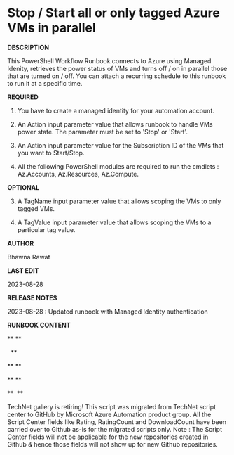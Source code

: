﻿Stop / Start all or only tagged Azure VMs in parallel
=====================================================

            

**DESCRIPTION**


This PowerShell Workflow Runbook connects to Azure using Managed Idenity, retrieves the power status of VMs and turns off / on in parallel those that are turned on / off. You can attach a recurring schedule to this runbook to run it at a specific
 time.


**REQUIRED**


1. You have to create a managed identity for your automation account. 


2. An Action input parameter value that allows runbook to handle VMs power state. The parameter must be set to 'Stop' or 'Start'.


3. An Action input parameter value for the Subscription ID of the VMs that you want to Start/Stop.


4. All the following PowerShell modules are required to run the cmdlets : Az.Accounts, Az.Resources, Az.Compute.


**OPTIONAL**


3. A TagName input parameter value that allows scoping the VMs to only tagged VMs.


4. A TagValue input parameter value that allows scoping the VMs to a particular tag value.

**AUTHOR**

Bhawna Rawat



**LAST EDIT**


2023-08-28


**RELEASE NOTES**


2023-08-28 : Updated runbook with Managed Identity authentication


**RUNBOOK CONTENT**


** **

 
**

** **


** **

** 
**

        
    
TechNet gallery is retiring! This script was migrated from TechNet script center to GitHub by Microsoft Azure Automation product group. All the Script Center fields like Rating, RatingCount and DownloadCount have been carried over to Github as-is for the migrated scripts only. Note : The Script Center fields will not be applicable for the new repositories created in Github & hence those fields will not show up for new Github repositories.
